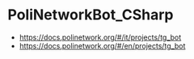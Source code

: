 # PoliNetworkBot_CSharp

* https://docs.polinetwork.org/#/it/projects/tg_bot  
* https://docs.polinetwork.org/#/en/projects/tg_bot  
